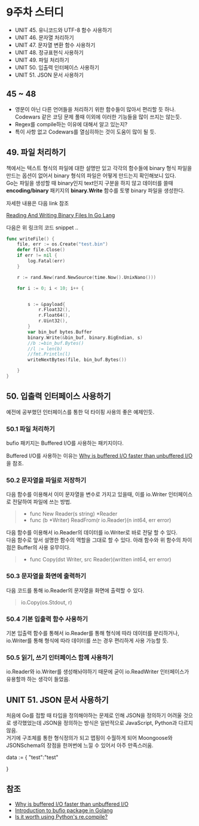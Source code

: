 # 9주차 스터디 

* UNIT 45. 유니코드와 UTF-8 함수 사용하기
* UNIT 46. 문자열 처리하기
* UNIT 47. 문자열 변환 함수 사용하기 
* UNIT 48. 정규표현식 사용하기
* UNIT 49. 파일 처리하기
* UNIT 50. 입출력 인터페이스 사용하기 
* UNIT 51. JSON 문서 사용하기 

## 45 ~ 48 

* 영문이 아닌 다른 언어들을 처리하기 위한 함수들이 많아서 편리할 듯 하나. Codewars 같은 코딩 문제 풀때 이외에 이러한 기능들을 많이 쓰지는 않는듯.
* Regex를 compile하는 이유에 대해서 알고 있는지?
* 특이 사항 없고 Codewars를 열심히하는 것이 도움이 많이 될 듯.  

## 49. 파일 처리하기

책에서는 텍스트 형식의 파일에 대한 설명만 있고 각각의 함수들에 binary 형식 파일을 만드는 옵션이 없어서 binary 형식의 파일은 어떻게 만드는지 확인해보니 있다.  
Go는 파일을 생성할 때 binary인지 text인지 구분을 하지 않고 데이터를 쓸때 **encoding/binary** 패키지의 **binary.Write** 함수를 토앻 binary 파일을 생성한다.  

자세한 내용은 다음 link 참조 

[Reading And Writing Binary Files In Go Lang](http://varunpant.com/posts/reading-and-writing-binary-files-in-go-lang)

다음은 위 링크의 코드 snippet ..

```go
func writeFile() {
	file, err := os.Create("test.bin")
	defer file.Close()
	if err != nil {
		log.Fatal(err)
	}

	r := rand.New(rand.NewSource(time.Now().UnixNano()))

	for i := 0; i < 10; i++ {


		s := &payload{
			r.Float32(),
			r.Float64(),
			r.Uint32(),
		}
		var bin_buf bytes.Buffer
		binary.Write(&bin_buf, binary.BigEndian, s)
		//b :=bin_buf.Bytes()
		//l := len(b)
		//fmt.Println(l)
		writeNextBytes(file, bin_buf.Bytes())

	}
}
```

## 50. 입출력 인터페이스 사용하기 

예전에 공부했던 인터페이스를 통한 덕 타이핑 사용의 좋은 예제인듯.

### 50.1 파일 처리하기 

bufio 패키지는 Buffered I/O를 사용하는 패키지이다.  

Buffered I/O를 사용하는 이유는 [Why is buffered I/O faster than unbuffered I/O](https://stackoverflow.com/questions/29891626/why-is-buffered-i-o-faster-than-unbuffered-i-o)을 참조. 

### 50.2 문자열을 파일로 저장하기  

다음 함수를 이용해서 이미 문자열을 변수로 가지고 있을때, 이를 io.Writer 인터페이스로 전달하여 파일에 쓰는 방법.  

>* func New Reader(s string) *Reader  
>* func (b *Writer) ReadFrom(r io.Reader)(n int64, err error)

다음 함수를 이용해서 io.Reader의 데이터를 io.Writer로 바로 전달 할 수 있다.  
다음 함수로 앞서 설명한 함수의 역할을 그대로 할 수 있다. 아래 함수와 위 함수의 차이점은 Buffer의 사용 유무이다. 

>* func Copy(dst Writer, src Reader)(written int64, err error)

### 50.3 문자열을 화면에 출력하기

다음 코드를 통해 io.Reader의 문자열을 화면에 출력할 수 있다. 

>io.Copy(os.Stdout, r)

### 50.4 기본 입출력 함수 사용하기 

기본 입출력 함수를 통해서 io.Reader를 통해 형식에 따라 데이터를 분리하거나, io.Writer를 통해 형식에 따라 데이터를 쓰는 경우 편리하게 사용 가능할 듯.

### 50.5 읽기, 쓰기 인터페이스 함께 사용하기 

io.Reader와 io.Writer를 생성해놔야하기 때문에 굳이 io.ReadWriter 인터페이스가 유용할까 하는 생각이 들었음.  

## UNIT 51. JSON 문서 사용하기 

처음에 Go를 접할 때 타입을 정의해야하는 문제로 인해 JSON을 정의하기 어려울 것으로 생각했었는데 JSON을 정의하는 방식은 일반적으로 JavaScript, Python과 다르지 않음.  
거기에 구조체를 통한 형식정의가 되고 맵핑이 수월하게 되어 Moongoose와 JSONSchema의 장점을 한꺼번에 느낄 수 있어서 아주 만족스러움. 


data := { 
	"test":"test"

}







## 참조 

* [Why is buffered I/O faster than unbuffered I/O](https://stackoverflow.com/questions/29891626/why-is-buffered-i-o-faster-than-unbuffered-i-o)
* [Introduction to bufio package in Golang](https://medium.com/golangspec/introduction-to-bufio-package-in-golang-ad7d1877f762)
* [Is it worth using Python's re.compile?](https://stackoverflow.com/questions/452104/is-it-worth-using-pythons-re-compile?utm_medium=organic&utm_source=google_rich_qa&utm_campaign=google_rich_qa)
